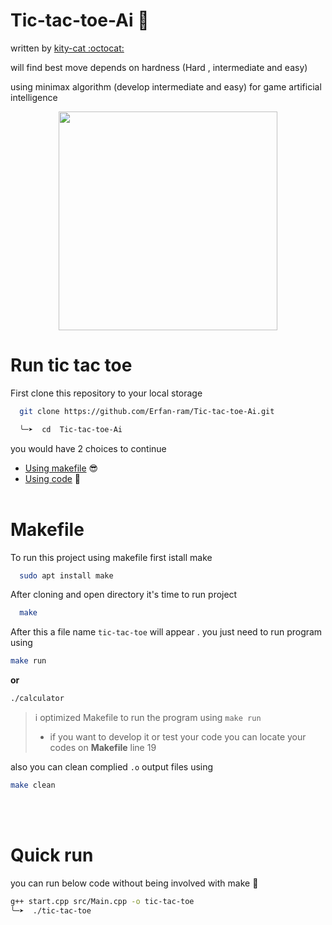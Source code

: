 # Tic-tac-toe-Ai :game_die:
written by [kity-cat :octocat:](https://github.com/Erfan-ram)

will find best move depends on hardness (Hard , intermediate and easy)

using minimax algorithm (develop intermediate and easy) for game artificial intelligence

<div id="header" align="center">
  <img src="https://media.giphy.com/media/riDHBmjuV2NhOJ2IeU/giphy.gif" width="350"/>
</div>

# Run tic tac toe

First clone this repository to your local storage

```bash
  git clone https://github.com/Erfan-ram/Tic-tac-toe-Ai.git

  ╰─➤  cd  Tic-tac-toe-Ai

```
you would have 2 choices to continue
- [Using makefile](#makefile) :sunglasses:
- [Using code](#quick-run) :monocle_face:
<br><br/>
# Makefile <a id="makefile"></a>
To run this project using makefile first istall make

```bash
  sudo apt install make
```
After cloning and open directory it's time to run project

```bash
  make
```

After this a file name `tic-tac-toe` will appear . you just need to run program using 
```bash
make run
```
**or**
```bash
./calculator
```
> i optimized Makefile to run the program using `make run` 
> - if you want to develop it or test your code you can locate your codes on **Makefile** line 19

also you can clean complied `.o` output files using 
```bash
make clean
```
<br><br/>
# Quick run <a id="quick-run"></a>
you can run below code without being involved with make :smiling_face_with_tear:
```bash
g++ start.cpp src/Main.cpp -o tic-tac-toe
╰─➤  ./tic-tac-toe                            
```